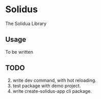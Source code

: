 # Solidus
The Solidua Library

## Usage
To be written

## TODO
2. write dev command, with hot reloading.
2. test package with demo project.
3. write create-solidus-app cli package.